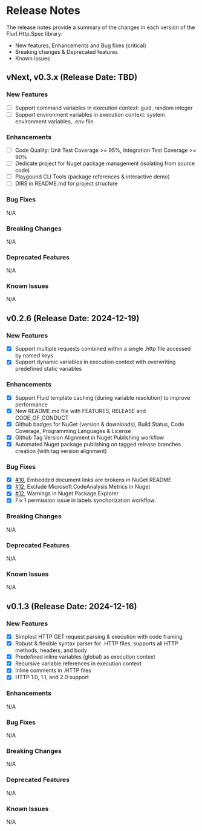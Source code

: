 # Release Notes

The release notes provide a summary of the changes in each version of the Flurl.Http.Spec library:
- New features, Enhancements and Bug fixes (critical)
- Breaking changes & Deprecated features
- Known issues

## vNext, v0.3.x (Release Date: TBD)

### New Features
- [ ] Support command variables in execution context: guid, random integer
- [ ] Support environment variables in execution context: system environment variables, .env file

### Enhancements
- [ ] Code Quality: Unit Test Coverage >= 95%, Integration Test Coverage >= 90%
- [ ] Dedicate project for Nuget package management (isolating from source code)
- [ ] Playgound CLI Tools (package references & interactive demo)
- [ ] DIRS in README.md for project structure

### Bug Fixes
N/A

### Breaking Changes
N/A

### Deprecated Features
N/A

### Known Issues
N/A

## v0.2.6 (Release Date: 2024-12-19)

### New Features
- [x] Support multiple requests combined within a single .http file accessed by named keys
- [x] Support dynamic variables in execution context with overwriting predefined static variables

### Enhancements
- [x] Support Fluid template caching (during variable resolution) to improve performance
- [x] New README.md file with FEATURES, RELEASE and CODE_OF_CONDUCT
- [x] Github badges for NuGet (version & downloads), Build Status, Code Coverage, Programming Languages & License
- [x] Github Tag Version Alignment in Nuget Publishing workflow
- [x] Automated Nuget package publishing on tagged release branches creation (with tag version alignment)

### Bug Fixes
- [x] [#10](https://github.com/zilch-ai/Flurl.Http.Spec/issues/10), Embedded document links are brokens in NuGet README
- [x] [#12](https://github.com/zilch-ai/Flurl.Http.Spec/issues/12), Exclude Microsoft.CodeAnalysis.Metrics in Nuget
- [x] [#12](https://github.com/zilch-ai/Flurl.Http.Spec/issues/20), Warnings in Nuget Package Explorer
- [x] Fix 1 permission issue in labels synchorization workflow.

### Breaking Changes
N/A

### Deprecated Features
N/A

### Known Issues
N/A

## v0.1.3 (Release Date: 2024-12-16)

### New Features
- [x] Simplest HTTP GET request parsing & execution with code framing
- [x] Robust & flexible syntax parser for .HTTP files, supports all HTTP methods, headers, and body
- [x] Predefined inline variables (global) as execution context
- [x] Recursive variable references in execution context
- [x] Inline comments in .HTTP files
- [x] HTTP 1.0, 1.1, and 2.0 support

### Enhancements
N/A

### Bug Fixes
N/A

### Breaking Changes
N/A

### Deprecated Features
N/A

### Known Issues
N/A
